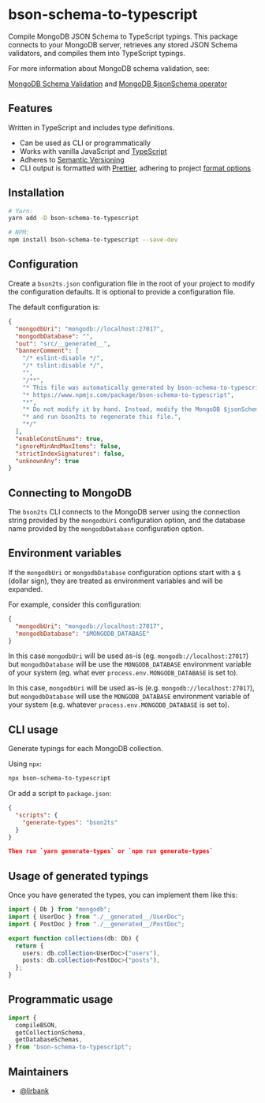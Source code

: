 # bson-schema-to-typescript

Compile MongoDB JSON Schema to TypeScript typings. This package connects to your
MongoDB server, retrieves any stored JSON Schema validators, and compiles them
into TypeScript typings.

For more information about MongoDB schema validation, see:

[MongoDB Schema
Validation](https://docs.mongodb.com/manual/core/schema-validation/#json-schema)
and [MongoDB \$jsonSchema
operator](https://docs.mongodb.com/manual/reference/operator/query/jsonSchema/)

## Features

Written in TypeScript and includes type definitions.

- Can be used as CLI or programmatically
- Works with vanilla JavaScript and
  [TypeScript](https://www.typescriptlang.org/)
- Adheres to [Semantic Versioning](https://semver.org/spec/v2.0.0.html)
- CLI output is formatted with [Prettier](https://prettier.io/), adhering to
  project [format options](https://prettier.io/docs/en/configuration.html)

## Installation

```sh
# Yarn:
yarn add -D bson-schema-to-typescript

# NPM:
npm install bson-schema-to-typescript --save-dev
```

## Configuration

Create a `bson2ts.json` configuration file in the root of your project to modify
the configuration defaults. It is optional to provide a configuration file.

The default configuration is:

```json
{
  "mongodbUri": "mongodb://localhost:27017",
  "mongodbDatabase": "",
  "out": "src/__generated__",
  "bannerComment": [
    "/* eslint-disable */",
    "/* tslint:disable */",
    "",
    "/**",
    "* This file was automatically generated by bson-schema-to-typescript.",
    "* https://www.npmjs.com/package/bson-schema-to-typescript",
    "*",
    "* Do not modify it by hand. Instead, modify the MongoDB $jsonSchema validator,",
    "* and run bson2ts to regenerate this file.",
    "*/"
  ],
  "enableConstEnums": true,
  "ignoreMinAndMaxItems": false,
  "strictIndexSignatures": false,
  "unknownAny": true
}
```

## Connecting to MongoDB

The `bson2ts` CLI connects to the MongoDB server using the connection string
provided by the `mongodbUri` configuration option, and the database name
provided by the `mongodbDatabase` configuration option.

## Environment variables

If the `mongodbUri` or `mongodbDatabase` configuration options start with a `$`
(dollar sign), they are treated as environment variables and will be expanded.

For example, consider this configuration:

```json
{
  "mongodbUri": "mongodb://localhost:27017",
  "mongodbDatabase": "$MONGODB_DATABASE"
}
```

In this case `mongodbUri` will be used as-is (eg. `mongodb://localhost:27017`)
but `mongodbDatabase` will be use the `MONGODB_DATABASE` environment variable of
your system (eg. what ever `process.env.MONGODB_DATABASE` is set to).

In this case, `mongodbUri` will be used as-is (e.g.
`mongodb://localhost:27017`), but `mongodbDatabase` will use the
`MONGODB_DATABASE` environment variable of your system (e.g. whatever
`process.env.MONGODB_DATABASE` is set to).

## CLI usage

Generate typings for each MongoDB collection.

Using `npx`:

```sh
npx bson-schema-to-typescript
```

Or add a script to `package.json`:

```json
{
  "scripts": {
    "generate-types": "bson2ts"
  }
}

Then run `yarn generate-types` or `npm run generate-types`
```

## Usage of generated typings

Once you have generated the types, you can implement them like this:

```ts
import { Db } from "mongodb";
import { UserDoc } from "./__generated__/UserDoc";
import { PostDoc } from "./__generated__/PostDoc";

export function collections(db: Db) {
  return {
    users: db.collection<UserDoc>("users"),
    posts: db.collection<PostDoc>("posts"),
  };
}
```

## Programmatic usage

```ts
import {
  compileBSON,
  getCollectionSchema,
  getDatabaseSchemas,
} from "bson-schema-to-typescript";
```

## Maintainers

- [@lirbank](https://github.com/lirbank)
